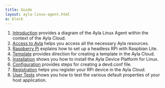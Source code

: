 ```yaml
---
title: Guide
layout: ayla-linux-agent.html
a: block
---
```


1. [Introduction](introduction) provides a diagram of the Ayla Linux Agent within the context of the Ayla Cloud.
1. [Access to Ayla](access-to-ayla) helps you access all the necessary Ayla resources.
1. [Raspberry Pi](raspberry-pi) explains how to set up a headless RPi with Raspbian Lite.
1. [Template](template) provides direction for creating a template in the Ayla Cloud.
1. [Installation](installation) shows you how to install the Ayla Device Platform for Linux.
1. [Configuration](configuration) provides steps for creating a devd.conf file.
1. [Registration](registration) helps you register your RPi device in the Ayla Cloud.
1. [User Tests](user-tests) shows you how to test the various default properties of your host application.
